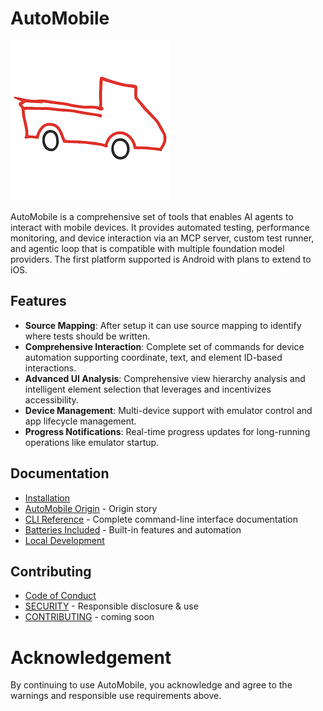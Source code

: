 # AutoMobile

![AutoMobile logo](docs/img/auto-mobile.png)

AutoMobile is a comprehensive set of tools that enables AI agents to interact with mobile devices. It provides automated
testing, performance monitoring, and device interaction via an MCP server, custom test runner, and agentic loop that is
compatible with multiple foundation model providers. The first platform supported is Android with plans to extend to iOS.

## Features

- **Source Mapping**: After setup it can use source mapping to identify where tests should be written.
- **Comprehensive Interaction**: Complete set of commands for device automation supporting coordinate, text, and element ID-based interactions.
- **Advanced UI Analysis**: Comprehensive view hierarchy analysis and intelligent element selection that leverages and incentivizes accessibility.
- **Device Management**: Multi-device support with emulator control and app lifecycle management.
- **Progress Notifications**: Real-time progress updates for long-running operations like emulator startup.

## Documentation

- [Installation](docs/installation.md)
- [AutoMobile Origin](docs/index.md) - Origin story
- [CLI Reference](docs/cli.md) - Complete command-line interface documentation
- [Batteries Included](docs/batteries-included.md) - Built-in features and automation
- [Local Development](docs/local-development.md)

## Contributing

- [Code of Conduct](CODE_OF_CONDUCT.md)
- [SECURITY](SECURITY.md) - Responsible disclosure & use
- [CONTRIBUTING](CONTRIBUTING.md) - coming soon

# Acknowledgement 

By continuing to use AutoMobile, you acknowledge and agree to the warnings and responsible use requirements above.

